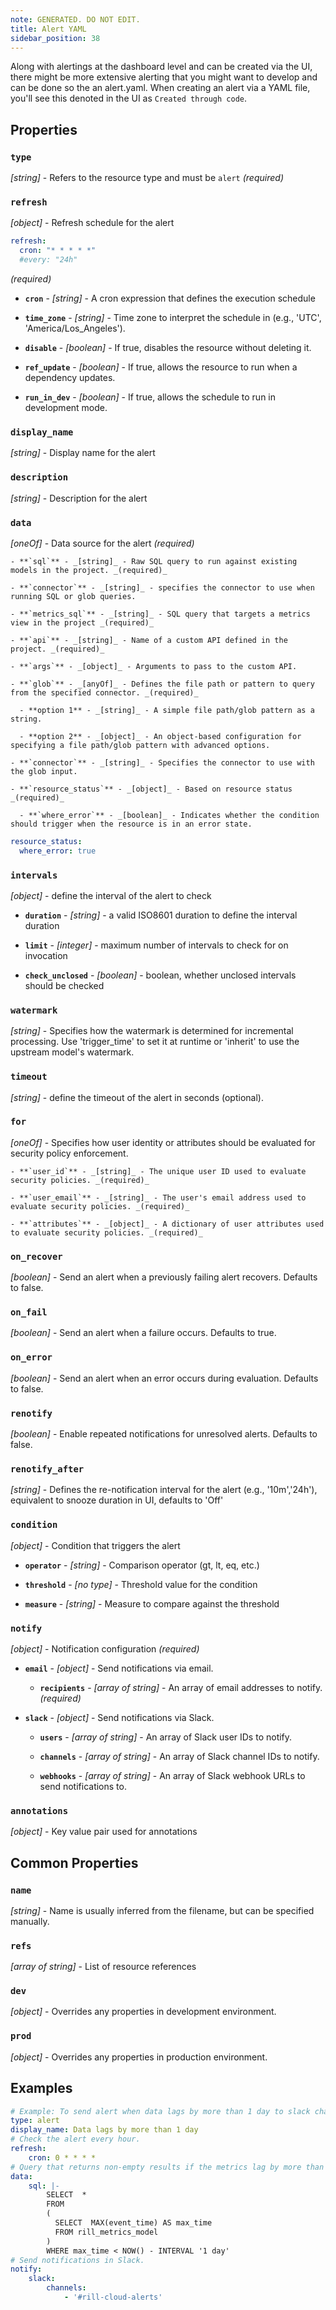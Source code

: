 ```yaml
---
note: GENERATED. DO NOT EDIT.
title: Alert YAML
sidebar_position: 38
---
```


Along with alertings at the dashboard level and can be created via the UI, there might be more extensive alerting that you might want to develop and can be done so the an alert.yaml. When creating an alert via a YAML file, you'll see this denoted in the UI as `Created through code`.

## Properties

### `type`

_[string]_ - Refers to the resource type and must be `alert` _(required)_

### `refresh`

_[object]_ - Refresh schedule for the alert
  ```yaml
  refresh:
    cron: "* * * * *"
    #every: "24h"
  ```
 _(required)_

  - **`cron`** - _[string]_ - A cron expression that defines the execution schedule 

  - **`time_zone`** - _[string]_ - Time zone to interpret the schedule in (e.g., 'UTC', 'America/Los_Angeles'). 

  - **`disable`** - _[boolean]_ - If true, disables the resource without deleting it. 

  - **`ref_update`** - _[boolean]_ - If true, allows the resource to run when a dependency updates. 

  - **`run_in_dev`** - _[boolean]_ - If true, allows the schedule to run in development mode. 

### `display_name`

_[string]_ - Display name for the alert 

### `description`

_[string]_ - Description for the alert 

### `data`

_[oneOf]_ - Data source for the alert _(required)_

    - **`sql`** - _[string]_ - Raw SQL query to run against existing models in the project. _(required)_

    - **`connector`** - _[string]_ - specifies the connector to use when running SQL or glob queries. 

    - **`metrics_sql`** - _[string]_ - SQL query that targets a metrics view in the project _(required)_

    - **`api`** - _[string]_ - Name of a custom API defined in the project. _(required)_

    - **`args`** - _[object]_ - Arguments to pass to the custom API. 

    - **`glob`** - _[anyOf]_ - Defines the file path or pattern to query from the specified connector. _(required)_

      - **option 1** - _[string]_ - A simple file path/glob pattern as a string.

      - **option 2** - _[object]_ - An object-based configuration for specifying a file path/glob pattern with advanced options.

    - **`connector`** - _[string]_ - Specifies the connector to use with the glob input. 

    - **`resource_status`** - _[object]_ - Based on resource status _(required)_

      - **`where_error`** - _[boolean]_ - Indicates whether the condition should trigger when the resource is in an error state. 

```yaml
resource_status:
  where_error: true
```


### `intervals`

_[object]_ - define the interval of the alert to check 

  - **`duration`** - _[string]_ - a valid ISO8601 duration to define the interval duration 

  - **`limit`** - _[integer]_ - maximum number of intervals to check for on invocation 

  - **`check_unclosed`** - _[boolean]_ - boolean, whether unclosed intervals should be checked 

### `watermark`

_[string]_ - Specifies how the watermark is determined for incremental processing. Use 'trigger_time' to set it at runtime or 'inherit' to use the upstream model's watermark. 

### `timeout`

_[string]_ - define the timeout of the alert in seconds (optional). 

### `for`

_[oneOf]_ - Specifies how user identity or attributes should be evaluated for security policy enforcement. 

    - **`user_id`** - _[string]_ - The unique user ID used to evaluate security policies. _(required)_

    - **`user_email`** - _[string]_ - The user's email address used to evaluate security policies. _(required)_

    - **`attributes`** - _[object]_ - A dictionary of user attributes used to evaluate security policies. _(required)_

### `on_recover`

_[boolean]_ - Send an alert when a previously failing alert recovers. Defaults to false. 

### `on_fail`

_[boolean]_ - Send an alert when a failure occurs. Defaults to true. 

### `on_error`

_[boolean]_ - Send an alert when an error occurs during evaluation. Defaults to false. 

### `renotify`

_[boolean]_ - Enable repeated notifications for unresolved alerts. Defaults to false. 

### `renotify_after`

_[string]_ - Defines the re-notification interval for the alert (e.g., '10m','24h'), equivalent to snooze duration in UI, defaults to 'Off' 

### `condition`

_[object]_ - Condition that triggers the alert 

  - **`operator`** - _[string]_ - Comparison operator (gt, lt, eq, etc.) 

  - **`threshold`** - _[no type]_ - Threshold value for the condition 

  - **`measure`** - _[string]_ - Measure to compare against the threshold 

### `notify`

_[object]_ - Notification configuration _(required)_

  - **`email`** - _[object]_ - Send notifications via email. 

    - **`recipients`** - _[array of string]_ - An array of email addresses to notify. _(required)_

  - **`slack`** - _[object]_ - Send notifications via Slack. 

    - **`users`** - _[array of string]_ - An array of Slack user IDs to notify. 

    - **`channels`** - _[array of string]_ - An array of Slack channel IDs to notify. 

    - **`webhooks`** - _[array of string]_ - An array of Slack webhook URLs to send notifications to. 

### `annotations`

_[object]_ - Key value pair used for annotations 

## Common Properties

### `name`

_[string]_ - Name is usually inferred from the filename, but can be specified manually. 

### `refs`

_[array of string]_ - List of resource references 

### `dev`

_[object]_ - Overrides any properties in development environment. 

### `prod`

_[object]_ - Overrides any properties in production environment. 

## Examples

```yaml
# Example: To send alert when data lags by more than 1 day to slack channel #rill-cloud-alerts
type: alert
display_name: Data lags by more than 1 day
# Check the alert every hour.
refresh:
    cron: 0 * * * *
# Query that returns non-empty results if the metrics lag by more than 1 day.
data:
    sql: |-
        SELECT  *
        FROM
        (
          SELECT  MAX(event_time) AS max_time
          FROM rill_metrics_model
        )
        WHERE max_time < NOW() - INTERVAL '1 day'
# Send notifications in Slack.
notify:
    slack:
        channels:
            - '#rill-cloud-alerts'
```